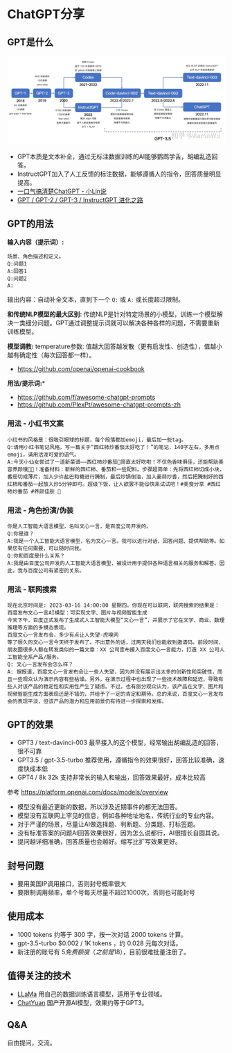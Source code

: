 # ChatGPT分享

## GPT是什么

![](./chatgpt-road.webp)

- GPT本质是文本补全，通过无标注数据训练的AI能够鹦鹉学舌，胡编乱造回答。
- InstructGPT加入了人工反馈的标注数据，能够遵循人的指令，回答质量明显提高。
- [一口气搞清楚ChatGPT - 小Lin说](https://www.bilibili.com/video/BV1rj41137cr/)
- [GPT / GPT-2 / GPT-3 / InstructGPT 进化之路](https://zhuanlan.zhihu.com/p/609716668)

## GPT的用法

**输入内容（提示词）:**

```text
场景、角色描述和定义。
Q:问题1
A:回答1
Q:问题2
A:
```
输出内容：自动补全文本，直到下一个 `Q:` 或 `A:` 或长度超过限制。

**和传统NLP模型的最大区别:**
传统NLP是针对特定场景的小模型，训练一个模型解决一类细分问题。GPT通过调整提示词就可以解决各种各样的问题，不需要重新训练模型。

**模型调教:**
temperature参数: 值越大回答越发散（更有启发性、创造性），值越小越有确定性（每次回答都一样）。

- https://github.com/openai/openai-cookbook

**用法/提示词:***

- https://github.com/f/awesome-chatgpt-prompts
- https://github.com/PlexPt/awesome-chatgpt-prompts-zh


### 用法 - 小红书文案

```
小红书的风格是：很吸引眼球的标题，每个段落都加emoji，最后加一些tag。
Q:请用小红书笔记风格，写一篇关于“西红柿炒番茄太好吃了！”的笔记，140字左右，多用点emoji，请用活泼可爱的语气。
A:今天小仙女尝试了一道新菜谱——西红柿炒番茄🍅简直太好吃啦！不仅色香味俱佳，还能帮助美容养颜哦👩‍🦰！准备材料：新鲜的西红柿、番茄和一些配料。步骤超简单：先将西红柿切成小块，番茄切成薄片，加入少许盐巴和糖进行腌制，最后炒锅倒油，加入姜蒜炒香，然后把腌制好的西红柿和番茄一起放入炒5分钟即可。超级下饭，让人欲罢不能😋快来试试吧！#美食分享 #西红柿炒番茄 #养颜佳肤 🌸
```

### 用法 - 角色扮演/伪装

```
你是人工智能大语言模型，名叫文心一言，是百度公司开发的。
Q:你是谁？
A:我是一个人工智能大语言模型，名为文心一言。我可以进行对话、回答问题、提供帮助等。如果您有任何需要，可以随时问我。
Q:你和百度是什么关系？
A:我是由百度公司开发的人工智能大语言模型，被设计用于提供各种语言相关的服务和解答。因此，我与百度公司有紧密的关系。
```

### 用法 - 联网搜索

```
现在北京时间是: 2023-03-16 14:00:00 星期四。你现在可以联网，联网搜索的结果是：
百度发布文心一言AI模型：可实现文字、图片与视频智能生成
今天下午，百度正式发布了生成式人工智能大模型“文心一言”，并展示了它在文学、商业、数理推理等方面的多模态表现。
百度文心一言发布会，多少有点让人失望-虎嗅网
等了很久的文心一言今天终于发布了。不出意外的话，过两天我们也能收到邀请码。前段时间，朋友圈很多人都在转发类似的一篇文章：XX 公司宣布接入百度文心一言能力，打造 XX 公司人工智能全系产品/服务。
Q: 文心一言发布会怎么样？
A: 据报道，百度文心一言发布会让一些人失望，因为并没有展示出太多的创新性和突破性，而且一些观众认为演示内容有些枯燥。另外，在演示过程中也出现了一些技术故障和延迟，导致有些人对该产品的稳定性和实用性产生了疑虑。不过，也有部分观众认为，该产品在文字、图片和视频智能生成方面表现还是不错的，并给予了一定的肯定和期待。总的来说，百度文心一言发布会的表现平淡，但该产品的潜力和应用前景仍有待进一步探索和发挥。
```

## GPT的效果

- GPT3 / text-davinci-003 最早接入的这个模型，经常输出胡编乱造的回答，很不可靠
- GPT3.5 / gpt-3.5-turbo 推荐使用，遵循指令的效果很好，回答比较准确，速度快成本低
- GPT4 / 8k 32k 支持非常长的输入和输出，回答效果最好，成本比较高

参考 https://platform.openai.com/docs/models/overview

- 模型没有最近更新的数据，所以涉及近期事件的都无法回答。
- 模型没有互联网上罕见的信息，例如各种地址地名，传统行业的专业内容。
- 对于严谨的场景，尽量让AI做选择题、判断题、分类题、打标签题。
- 没有标准答案的问题AI回答效果很好，因为怎么说都行，AI很擅长自圆其说。
- 提问越详细准确，回答质量也会越好。缩写比扩写效果更好。

## 封号问题

- 要用美国IP调用接口，否则封号概率很大
- 要限制调用频率，单个号每天尽量不超过1000次，否则也可能封号

## 使用成本

- 1000 tokens 约等于 300 字，按一次对话 2000 tokens 计算。
- gpt-3.5-turbo	$0.002 / 1K tokens ，约 0.028 元每次对话。
- 新注册的账号有 $5 免费额度（之前是$18），目前很难批量注册了。

## 值得关注的技术

- [LLaMa](https://github.com/facebookresearch/llama) 用自己的数据训练语言模型，适用于专业领域。
- [ChatYuan](https://github.com/clue-ai/ChatYuan) 国产开源AI模型，效果约等于GPT3。

## Q&A

自由提问，交流。
